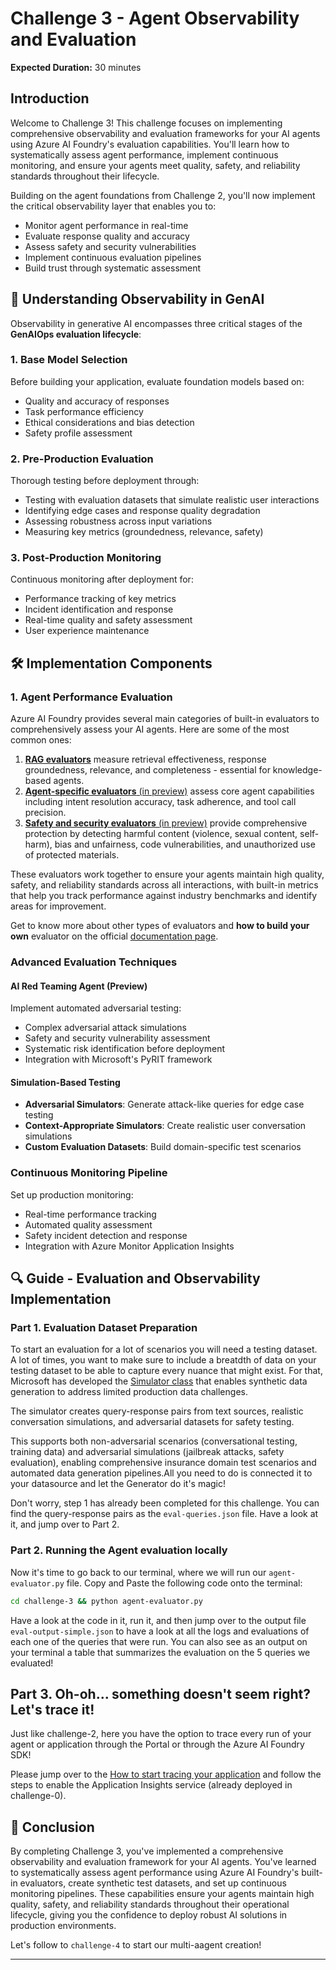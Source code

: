 # Challenge 3 - Agent Observability and Evaluation

**Expected Duration:** 30 minutes

## Introduction

Welcome to Challenge 3! This challenge focuses on implementing comprehensive observability and evaluation frameworks for your AI agents using Azure AI Foundry's evaluation capabilities. You'll learn how to systematically assess agent performance, implement continuous monitoring, and ensure your agents meet quality, safety, and reliability standards throughout their lifecycle.

Building on the agent foundations from Challenge 2, you'll now implement the critical observability layer that enables you to:
- Monitor agent performance in real-time
- Evaluate response quality and accuracy
- Assess safety and security vulnerabilities
- Implement continuous evaluation pipelines
- Build trust through systematic assessment

## 🎯 Understanding Observability in GenAI

Observability in generative AI encompasses three critical stages of the **GenAIOps evaluation lifecycle**:

### 1. **Base Model Selection**
Before building your application, evaluate foundation models based on:
- Quality and accuracy of responses
- Task performance efficiency  
- Ethical considerations and bias detection
- Safety profile assessment

### 2. **Pre-Production Evaluation**
Thorough testing before deployment through:
- Testing with evaluation datasets that simulate realistic user interactions
- Identifying edge cases and response quality degradation
- Assessing robustness across input variations
- Measuring key metrics (groundedness, relevance, safety)

### 3. **Post-Production Monitoring**
Continuous monitoring after deployment for:
- Performance tracking of key metrics
- Incident identification and response
- Real-time quality and safety assessment
- User experience maintenance

## 🛠️ Implementation Components

### 1. Agent Performance Evaluation
Azure AI Foundry provides several main categories of built-in evaluators to comprehensively assess your AI agents. Here are some of the most common ones:

1. [**RAG evaluators**](https://learn.microsoft.com/en-us/azure/ai-foundry/concepts/evaluation-evaluators/rag-evaluators) measure retrieval effectiveness, response groundedness, relevance, and completeness - essential for knowledge-based agents. 
2. [**Agent-specific evaluators** (in preview)](https://learn.microsoft.com/en-us/azure/ai-foundry/concepts/evaluation-evaluators/agent-evaluators) assess core agent capabilities including intent resolution accuracy, task adherence, and tool call precision. 
3. [**Safety and security evaluators** (in preview)](https://learn.microsoft.com/en-us/azure/ai-foundry/concepts/evaluation-evaluators/risk-safety-evaluators) provide comprehensive protection by detecting harmful content (violence, sexual content, self-harm), bias and unfairness, code vulnerabilities, and unauthorized use of protected materials. 

These evaluators work together to ensure your agents maintain high quality, safety, and reliability standards across all interactions, with built-in metrics that help you track performance against industry benchmarks and identify areas for improvement.

Get to know more about other types of evaluators and **how to build your own** evaluator on the official [documentation page](https://learn.microsoft.com/en-us/azure/ai-foundry/concepts/evaluation-evaluators/general-purpose-evaluators).

### Advanced Evaluation Techniques

#### **AI Red Teaming Agent (Preview)**
Implement automated adversarial testing:
- Complex adversarial attack simulations
- Safety and security vulnerability assessment
- Systematic risk identification before deployment
- Integration with Microsoft's PyRIT framework

#### **Simulation-Based Testing**
- **Adversarial Simulators**: Generate attack-like queries for edge case testing
- **Context-Appropriate Simulators**: Create realistic user conversation simulations
- **Custom Evaluation Datasets**: Build domain-specific test scenarios

### Continuous Monitoring Pipeline
Set up production monitoring:
- Real-time performance tracking
- Automated quality assessment
- Safety incident detection and response
- Integration with Azure Monitor Application Insights

## 🔍 Guide - Evaluation and Observability Implementation

### Part 1. **Evaluation Dataset Preparation**

To start an evaluation for a lot of scenarios you will need a testing dataset. A lot of times, you want to make sure to include a breatdth of data on your testing dataset to be able to capture every nuance that might exist. For that, Microsoft has developed the [Simulator class](https://learn.microsoft.com/en-us/azure/ai-foundry/how-to/develop/simulator-interaction-data) that enables synthetic data generation to address limited production data challenges. 

The simulator creates query-response pairs from text sources, realistic conversation simulations, and adversarial datasets for safety testing. 

This supports both non-adversarial scenarios (conversational testing, training data) and adversarial simulations (jailbreak attacks, safety evaluation), enabling comprehensive insurance domain test scenarios and automated data generation pipelines.All you need to do is connected it to your datasource and let the Generator do it's magic! 

Don't worry, step 1 has already been completed for this challenge. You can find the query-response pairs as the `eval-queries.json` file. Have a look at it, and jump over to Part 2.

### Part 2. **Running the Agent evaluation locally**
Now it's time to go back to our terminal, where we will run our `agent-evaluator.py` file. Copy and Paste the following code onto the terminal:

```bash
cd challenge-3 && python agent-evaluator.py
```
Have a look at the code in it, run it, and then jump over to the output file `eval-output-simple.json` to have a look at all the logs and evaluations of each one of the queries that were run. You can also see as an output on your terminal a table that summarizes the evaluation on the 5 queries we evaluated!

## Part 3. Oh-oh... something doesn't seem right? Let's trace it!

Just like challenge-2, here you have the option to trace every run of your agent or application through the Portal or through the Azure AI Foundry SDK! 

Please jump over to the [How to start tracing your application](https://learn.microsoft.com/en-us/azure/ai-foundry/how-to/develop/trace-application#enable-tracing-in-your-project) and follow the steps to enable the Application Insights service (already deployed in challenge-0).

## 🎯 Conclusion

By completing Challenge 3, you've implemented a comprehensive observability and evaluation framework for your AI agents. You've learned to systematically assess agent performance using Azure AI Foundry's built-in evaluators, create synthetic test datasets, and set up continuous monitoring pipelines. These capabilities ensure your agents maintain high quality, safety, and reliability standards throughout their operational lifecycle, giving you the confidence to deploy robust AI solutions in production environments.

Let's follow to `challenge-4` to start our multi-aagent creation! 

---

